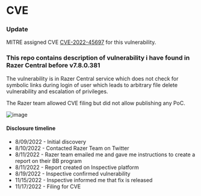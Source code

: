 # CVE

### Update

MITRE assigned CVE [CVE-2022-45697](https://cve.report/CVE-2022-45697) for this vulnerability.

### This repo contains description of vulnerability i have found in Razer Central before v7.8.0.381 

The vulnerability is in Razer Central service which does not check for symbolic links during login of user which leads to arbitrary file delete vulnerability and escalation of privileges.

The Razer team allowed CVE filing but did not allow publishing any PoC.

![image](https://user-images.githubusercontent.com/44291883/221176206-2fee5c92-4627-4047-bb0d-150cfaf313e9.png)


#### Disclosure timeline

- 8/09/2022 - Initial discovery
- 8/10/2022 - Contacted Razer Team on Twitter 
- 8/11/2022 - Razer team emailed me and gave me instructions to create a report on their BB program
- 8/11/2022 - Report created on Inspective platform
- 8/19/2022 - Inspective confirmed vulnerability
- 11/15/2022 - Inspective informed me that fix is released
- 11/17/2022 - Filing for CVE
